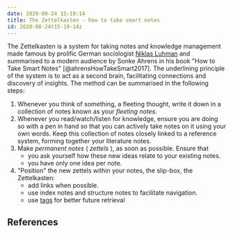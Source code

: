 ```yaml
---
date: 2020-08-24 15:19:14
title: The Zettelkasten - how to take smart notes
id: 2020-08-24t15-19-14z
---
```


The Zettelkasten is a system for taking notes and knowledge management made
famous by prolific German sociologist [Niklas
Luhman](https://en.wikipedia.org/wiki/Niklas_Luhmann) and summarised to
a modern audience by Sonke Ahrens in his book "How to Take Smart Notes"
[@ahrensHowTakeSmart2017]. The underlining principle of the system is to act as
a second brain, facilitating connections and discovery of insights. The method
can be summarised in the following steps:

1. Whenever you think of something, a fleeting thought, write it down in
   a collection of notes known as your _fleeting notes_.
2. Whenever you read/watch/listen for knowledge, ensure you are doing so with
   a pen in hand so that you can actively take notes on it using your own words.
   Keep this collection of notes closely linked to a reference system, forming
   together your literature notes.
3. Make _permanent notes_ ( _zettels_ ), as soon as possible. Ensure that
   - you ask yourself how these new ideas relate to your existing notes.
   - you have only one idea per note.
4. "Position" the new zettels within your notes, the slip-box, the Zettelkasten:
   - add links when possible.
   - use index notes and structure notes to facilitate navigation.
   - use [tags](./2020-08-26t20-49-24z.md) for better future retrieval

## References
